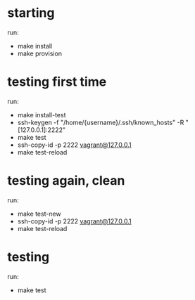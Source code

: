 # starting
run:
- make install
- make provision

# testing first time
run: 
- make install-test
- ssh-keygen -f "/home/{username}/.ssh/known_hosts" -R "[127.0.0.1]:2222"
- make test
- ssh-copy-id -p 2222 vagrant@127.0.0.1
- make test-reload

# testing again, clean
run:
- make test-new
- ssh-copy-id -p 2222 vagrant@127.0.0.1
- make test-reload

# testing
run:
- make test
